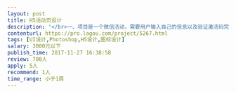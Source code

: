 ```yaml
---                
layout: post       
title: H5活动页设计           
description: '</br>一、项目是一个微信活动，需要用户输入自己的信息以及验证激活码完成验证</br>总共4~5个界面</br></br>二、需要有微信H5设计经验的设计师，并在2日内完成设计</br>'     
contenturl: https://pro.lagou.com/project/5267.html      
tags: [UI设计,Photoshop,H5设计,图标设计]            
salary: 3000元以下          
publish_time: 2017-11-27 16:38:58         
review: 700人                   
apply: 5人                   
recommend: 1人                   
time_range: 小于1周              
---                 
```

